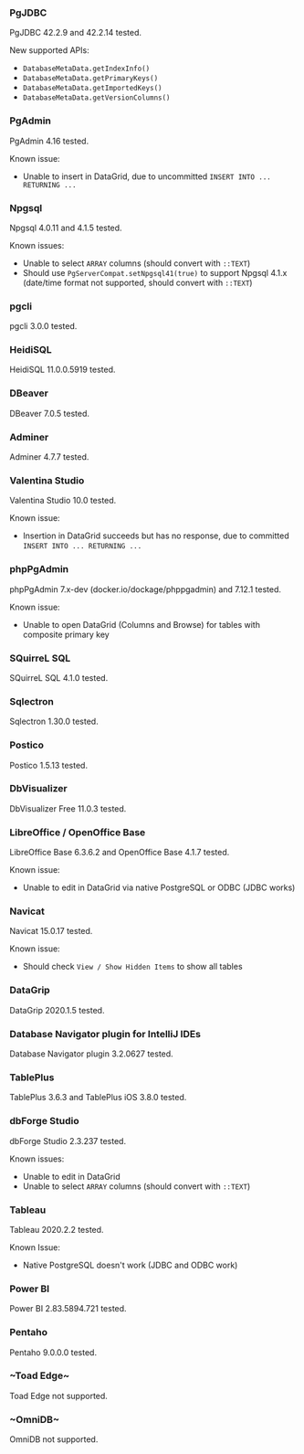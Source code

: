 ### PgJDBC

PgJDBC 42.2.9 and 42.2.14 tested.

New supported APIs:

- `DatabaseMetaData.getIndexInfo()`
- `DatabaseMetaData.getPrimaryKeys()`
- `DatabaseMetaData.getImportedKeys()`
- `DatabaseMetaData.getVersionColumns()`

### PgAdmin

PgAdmin 4.16 tested.

Known issue:

- Unable to insert in DataGrid, due to uncommitted `INSERT INTO ... RETURNING ...`

### Npgsql

Npgsql 4.0.11 and 4.1.5 tested.

Known issues:

- Unable to select `ARRAY` columns (should convert with `::TEXT`)
- Should use `PgServerCompat.setNpgsql41(true)` to support Npgsql 4.1.x (date/time format not supported, should convert with `::TEXT`)

### pgcli

pgcli 3.0.0 tested.

### HeidiSQL

HeidiSQL 11.0.0.5919 tested.

### DBeaver

DBeaver 7.0.5 tested.

### Adminer

Adminer 4.7.7 tested.

### Valentina Studio

Valentina Studio 10.0 tested.

Known issue:

- Insertion in DataGrid succeeds but has no response, due to committed `INSERT INTO ... RETURNING ...`

### phpPgAdmin

phpPgAdmin 7.x-dev (docker.io/dockage/phppgadmin) and 7.12.1 tested.

Known issue:

- Unable to open DataGrid (Columns and Browse) for tables with composite primary key

### SQuirreL SQL

SQuirreL SQL 4.1.0 tested.

### Sqlectron

Sqlectron 1.30.0 tested.

### Postico

Postico 1.5.13 tested.

### DbVisualizer

DbVisualizer Free 11.0.3 tested.

### LibreOffice / OpenOffice Base

LibreOffice Base 6.3.6.2 and OpenOffice Base 4.1.7 tested.

Known issue:

- Unable to edit in DataGrid via native PostgreSQL or ODBC (JDBC works)

### Navicat

Navicat 15.0.17 tested.

Known issue:

- Should check `View / Show Hidden Items` to show all tables

### DataGrip

DataGrip 2020.1.5 tested.

### Database Navigator plugin for IntelliJ IDEs

Database Navigator plugin 3.2.0627 tested.

### TablePlus

TablePlus 3.6.3 and TablePlus iOS 3.8.0 tested.

### dbForge Studio

dbForge Studio 2.3.237 tested.

Known issues:

- Unable to edit in DataGrid
- Unable to select `ARRAY` columns (should convert with `::TEXT`)

### Tableau

Tableau 2020.2.2 tested.

Known Issue:

- Native PostgreSQL doesn't work (JDBC and ODBC work)

### Power BI

Power BI 2.83.5894.721 tested.

### Pentaho

Pentaho 9.0.0.0 tested.

### ~Toad Edge~

Toad Edge not supported.

### ~OmniDB~

OmniDB not supported.
